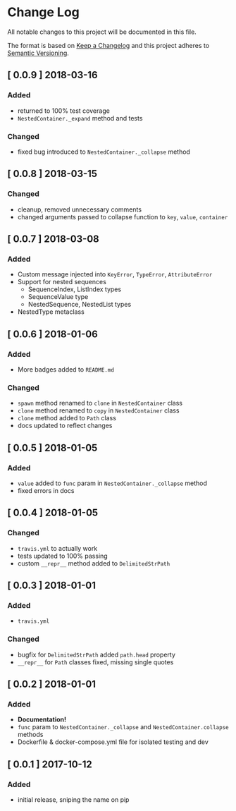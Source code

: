 # Change Log
All notable changes to this project will be documented in this file.

The format is based on [Keep a Changelog](http://keepachangelog.com/)
and this project adheres to [Semantic Versioning](http://semver.org/).

## [ 0.0.9 ] 2018-03-16

### Added
* returned to 100% test coverage
* `NestedContainer._expand` method and tests

### Changed
* fixed bug introduced to `NestedContainer._collapse` method

## [ 0.0.8 ] 2018-03-15

### Changed
* cleanup, removed unnecessary comments
* changed arguments passed to collapse function to `key`, `value`, `container`

## [ 0.0.7 ] 2018-03-08

### Added
* Custom message injected into `KeyError`, `TypeError`, `AttributeError`
* Support for nested sequences
  * SequenceIndex, ListIndex types
  * SequenceValue type
  * NestedSequence, NestedList types
* NestedType metaclass

## [ 0.0.6 ] 2018-01-06

### Added
* More badges added to `README.md`

### Changed
* `spawn` method renamed to `clone` in `NestedContainer` class
* `clone` method renamed to `copy` in `NestedContainer` class
* `clone` method added to `Path` class
* docs updated to reflect changes

## [ 0.0.5 ] 2018-01-05

### Added

* `value` added to `func` param in `NestedContainer._collapse` method
* fixed errors in docs

## [ 0.0.4 ] 2018-01-05

### Changed
* `travis.yml` to actually work
* tests updated to 100% passing
* custom `__repr__` method added to `DelimitedStrPath`

## [ 0.0.3 ] 2018-01-01

### Added
* `travis.yml`

### Changed
* bugfix for `DelimitedStrPath` added `path.head` property
* `__repr__` for `Path` classes fixed, missing single quotes

## [ 0.0.2 ] 2018-01-01

### Added
* **Documentation!**
* `func` param to `NestedContainer._collapse` and `NestedContainer.collapse` methods
* Dockerfile & docker-compose.yml file for isolated testing and dev

## [ 0.0.1 ] 2017-10-12

### Added
* initial release, sniping the name on pip
